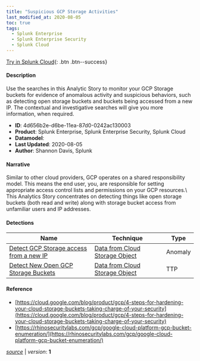 ```yaml
---
title: "Suspicious GCP Storage Activities"
last_modified_at: 2020-08-05
toc: true
tags:
  - Splunk Enterprise
  - Splunk Enterprise Security
  - Splunk Cloud
---
```


[Try in Splunk Cloud](https://www.splunk.com/en_us/cyber-security.html){: .btn .btn--success}

#### Description

Use the searches in this Analytic Story to monitor your GCP Storage buckets for evidence of anomalous activity and suspicious behaviors, such as detecting open storage buckets and buckets being accessed from a new IP. The contextual and investigative searches will give you more information, when required.

- **ID**: 4d656b2e-d6be-11ea-87d0-0242ac130003
- **Product**: Splunk Enterprise, Splunk Enterprise Security, Splunk Cloud
- **Datamodel**: 
- **Last Updated**: 2020-08-05
- **Author**: Shannon Davis, Splunk

#### Narrative

Similar to other cloud providers, GCP operates on a shared responsibility model. This means the end user, you, are responsible for setting appropriate access control lists and permissions on your GCP resources.\ This Analytics Story concentrates on detecting things like open storage buckets (both read and write) along with storage bucket access from unfamiliar users and IP addresses.

#### Detections

| Name        | Technique   | Type         |
| ----------- | ----------- |--------------|
| [Detect GCP Storage access from a new IP](/cloud/detect_gcp_storage_access_from_a_new_ip/) | [Data from Cloud Storage Object](/tags/#data-from-cloud-storage-object) | Anomaly |
| [Detect New Open GCP Storage Buckets](/cloud/detect_new_open_gcp_storage_buckets/) | [Data from Cloud Storage Object](/tags/#data-from-cloud-storage-object) | TTP |

#### Reference

* [https://cloud.google.com/blog/product/gcp/4-steps-for-hardening-your-cloud-storage-buckets-taking-charge-of-your-security](https://cloud.google.com/blog/product/gcp/4-steps-for-hardening-your-cloud-storage-buckets-taking-charge-of-your-security)
* [https://rhinosecuritylabs.com/gcp/google-cloud-platform-gcp-bucket-enumeration/](https://rhinosecuritylabs.com/gcp/google-cloud-platform-gcp-bucket-enumeration/)



[*source*](https://github.com/splunk/security_content/tree/develop/stories/suspicious_gcp_storage_activities.yml) \| *version*: **1**